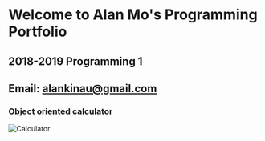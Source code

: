 # Welcome to Alan Mo's Programming Portfolio
## 2018-2019 Programming 1
## Email: alankinau@gmail.com


### Object oriented calculator
![Calculator](https://github.com/Alan78268/Programming1Portfolio/blob/master/Calc/Calculator01.png?raw=true)
